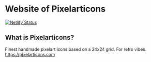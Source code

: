 # Website of Pixelarticons

[![Netlify Status](https://api.netlify.com/api/v1/badges/f3680e2f-06ac-4b73-bc49-f2a7992556f9/deploy-status)](https://app.netlify.com/sites/pixelarticons/deploys)

## What is Pixelarticons?

Finest handmade pixelart icons based on a 24x24 grid. For retro vibes. https://pixelarticons.com